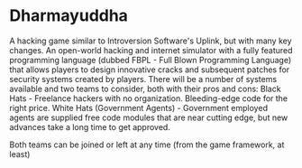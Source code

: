 Dharmayuddha
============
A hacking game similar to Introversion Software's Uplink, but with many key changes.
An open-world hacking and internet simulator with a fully featured programming language (dubbed FBPL - Full Blown Programming Language) that allows players to design innovative cracks and subsequent patches for security systems created by players.
There will be a number of systems available and two teams to consider, both with their pros and cons:
Black Hats - Freelance hackers with no organization. Bleeding-edge code for the right price.
White Hats (Government Agents) - Government employed agents are supplied free code modules that are near cutting edge, but new advances take a long time to get approved.

Both teams can be joined or left at any time (from the game framework, at least)

